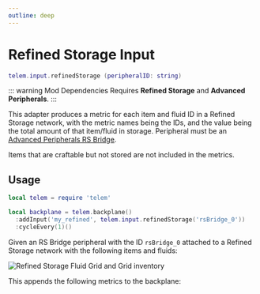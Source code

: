 ```yaml
---
outline: deep
---
```


# Refined Storage Input <RepoLink path="lib/input/RefinedStorageInputAdapter.lua" />

```lua
telem.input.refinedStorage (peripheralID: string)
```

::: warning Mod Dependencies
Requires **Refined Storage** and **Advanced Peripherals**.
:::

This adapter produces a metric for each item and fluid ID in a Refined Storage network, with the metric names being the IDs, and the value being the total amount of that item/fluid in storage. Peripheral must be an [Advanced Peripherals RS Bridge](https://docs.advanced-peripherals.de/peripherals/rs_bridge/).

Items that are craftable but not stored are not included in the metrics.

## Usage

```lua
local telem = require 'telem'

local backplane = telem.backplane()
  :addInput('my_refined', telem.input.refinedStorage('rsBridge_0'))
  :cycleEvery(1)()
```

Given an RS Bridge peripheral with the ID `rsBridge_0` attached to a Refined Storage network with the following items and fluids:

![Refined Storage Fluid Grid and Grid inventory](/assets/rs-inventory.webp)

This appends the following metrics to the backplane:

<MetricTable
  :metrics="[
    {
      name: 'storage:minecraft:lava',
      value: 23.810,
      unit: 'B',
      adapter: 'my_refined',
      source: 'rsBridge_0'
    },
    {
      name: 'storage:minecraft:oak_planks',
      value: 3,
      unit: 'item',
      adapter: 'my_refined',
      source: 'rsBridge_0'
    },
    {
      name: 'storage:minecraft:redstone',
      value: 459,
      unit: 'item',
      adapter: 'my_refined',
      source: 'rsBridge_0'
    }
  ]"
/>